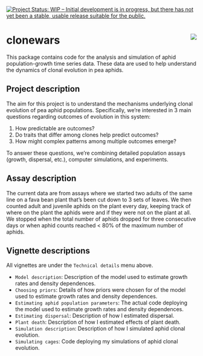
<!-- README.md is generated from README.Rmd. Please edit that file -->

[![Project Status: WIP – Initial development is in progress, but there
has not yet been a stable, usable release suitable for the
public.](http://www.repostatus.org/badges/latest/wip.svg)](http://www.repostatus.org/#wip)

# clonewars <img src="man/figures/logo.png" align="right" />

This package contains code for the analysis and simulation of aphid
population-growth time series data. These data are used to help
understand the dynamics of clonal evolution in pea aphids.

## Project description

The aim for this project is to understand the mechanisms underlying
clonal evolution of pea aphid populations. Specifically, we’re
interested in 3 main questions regarding outcomes of evolution in this
system:

1.  How predictable are outcomes?
2.  Do traits that differ among clones help predict outcomes?
3.  How might complex patterns among multiple outcomes emerge?

To answer these questions, we’re combining detailed population assays
(growth, dispersal, etc.), computer simulations, and experiments.

## Assay description

The current data are from assays where we started two adults of the same
line on a fava bean plant that’s been cut down to 3 sets of leaves. We
then counted adult and juvenile aphids on the plant every day, keeping
track of where on the plant the aphids were and if they were not on the
plant at all. We stopped when the total number of aphids dropped for
three consecutive days or when aphid counts reached \< 80% of the
maximum number of aphids.

## Vignette descriptions

All vignettes are under the `Technical details` menu above.

  - `Model description`: Description of the model used to estimate
    growth rates and density dependences.
  - `Choosing priors`: Details of how priors were chosen for of the
    model used to estimate growth rates and density dependences.
  - `Estimating aphid population parameters`: The actual code deploying
    the model used to estimate growth rates and density dependences.
  - `Estimating dispersal`: Description of how I estimated dispersal.
  - `Plant death`: Description of how I estimated effects of plant
    death.
  - `Simulation description`: Description of how I simulated aphid
    clonal evolution.
  - `Simulating cages`: Code deploying my simulations of aphid clonal
    evolution.
